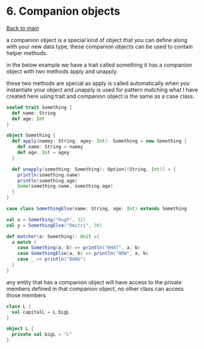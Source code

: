 # 6. Companion objects

[Back to main](index.md)

a companion object is a special kind of object that you can define 
along with your new data type, these companion objects can be used to
contain helper methods.

in the below example we have a trait called something it has a companion
object with two methods apply and unapply.

these two methods are special as apply is called automatically when
you instantiate your object and unapply is used for pattern matching
what I have created here using trait and companion object is the same as
a case class.

```scala
sealed trait Something {
  def name: String
  def age: Int
}

object Something {
  def apply(namey: String, agey: Int): Something = new Something {
    def name: String = namey
    def age: Int = agey
  }

  def unapply(something: Something): Option[(String, Int)] = {
    println(something.name)
    println(something.age)
    Some(something.name, something.age)
  }
}

case class SomethingElse(name: String, age: Int) extends Something

val x = Something("Hugh", 32)
val y = SomethingElse("Dmitri", 30)

def matcher(a: Something): Unit ={
  a match {
    case Something(a, b) => println("WHAT", a, b)
    case SomethingElse(a, b) => println("NOW", a, b)
    case _ => println("BANG")
  }
}
```

any entity that has a companion object will have access to the private members
defined in that companion object, no other class can access those members

```scala
class L {
  val capitalL = L.bigL
}

object L {
  private val bigL = "L"
}
```